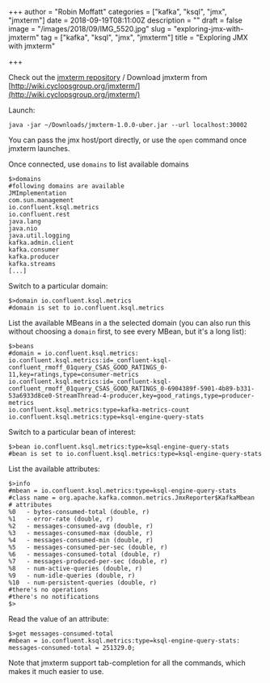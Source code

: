 +++
author = "Robin Moffatt"
categories = ["kafka", "ksql", "jmx", "jmxterm"]
date = 2018-09-19T08:11:00Z
description = ""
draft = false
image = "/images/2018/09/IMG_5520.jpg"
slug = "exploring-jmx-with-jmxterm"
tag = ["kafka", "ksql", "jmx", "jmxterm"]
title = "Exploring JMX with jmxterm"

+++

Check out the [jmxterm repository](https://github.com/jiaqi/jmxterm/) / Download jmxterm from [http://wiki.cyclopsgroup.org/jmxterm/](http://wiki.cyclopsgroup.org/jmxterm/)

Launch: 

    java -jar ~/Downloads/jmxterm-1.0.0-uber.jar --url localhost:30002

You can pass the jmx host/port directly, or use the `open` command once jmxterm launches. 

Once connected, use `domains` to list available domains

    $>domains
    #following domains are available
    JMImplementation
    com.sun.management
    io.confluent.ksql.metrics
    io.confluent.rest
    java.lang
    java.nio
    java.util.logging
    kafka.admin.client
    kafka.consumer
    kafka.producer
    kafka.streams
    [...]

Switch to a particular domain: 

    $>domain io.confluent.ksql.metrics
    #domain is set to io.confluent.ksql.metrics

List the available MBeans in a the selected domain (you can also run this without choosing a `domain` first, to see every MBean, but it's a long list): 

    $>beans
    #domain = io.confluent.ksql.metrics:
    io.confluent.ksql.metrics:id=_confluent-ksql-confluent_rmoff_01query_CSAS_GOOD_RATINGS_0-11,key=ratings,type=consumer-metrics
    io.confluent.ksql.metrics:id=_confluent-ksql-confluent_rmoff_01query_CSAS_GOOD_RATINGS_0-6904389f-5901-4b89-b331-53a6933d8ce0-StreamThread-4-producer,key=good_ratings,type=producer-metrics
    io.confluent.ksql.metrics:type=kafka-metrics-count
    io.confluent.ksql.metrics:type=ksql-engine-query-stats

Switch to a particular bean of interest: 

    $>bean io.confluent.ksql.metrics:type=ksql-engine-query-stats
    #bean is set to io.confluent.ksql.metrics:type=ksql-engine-query-stats

List the available attributes: 

    $>info
    #mbean = io.confluent.ksql.metrics:type=ksql-engine-query-stats
    #class name = org.apache.kafka.common.metrics.JmxReporter$KafkaMbean
    # attributes
    %0   - bytes-consumed-total (double, r)
    %1   - error-rate (double, r)
    %2   - messages-consumed-avg (double, r)
    %3   - messages-consumed-max (double, r)
    %4   - messages-consumed-min (double, r)
    %5   - messages-consumed-per-sec (double, r)
    %6   - messages-consumed-total (double, r)
    %7   - messages-produced-per-sec (double, r)
    %8   - num-active-queries (double, r)
    %9   - num-idle-queries (double, r)
    %10  - num-persistent-queries (double, r)
    #there's no operations
    #there's no notifications
    $>

Read the value of an attribute: 

    $>get messages-consumed-total
    #mbean = io.confluent.ksql.metrics:type=ksql-engine-query-stats:
    messages-consumed-total = 251329.0;

Note that jmxterm support tab-completion for all the commands, which makes it much easier to use. 
